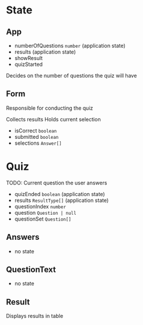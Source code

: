 # State

## App

- numberOfQuestions `number` (application state)
- results (application state)
- showResult
- quizStarted

Decides on the number of questions the quiz will have

## Form

Responsible for conducting the quiz

Collects results
Holds current selection

- isCorrect `boolean`
- submitted `boolean`
- selections `Answer[]`


# Quiz

TODO: Current question the user answers

- quizEnded `boolean` (application state)
- results `ResultType[]`  (application state)
- questionIndex `number`
- question `Question | null`
- questionSet `Question[]`

## Answers

- no state

## QuestionText

- no state

## Result

Displays results in table
